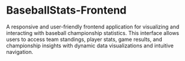 # BaseballStats-Frontend
 A responsive and user-friendly frontend application for visualizing and interacting with baseball championship statistics. This interface allows users to access team standings, player stats, game results, and championship insights with dynamic data visualizations and intuitive navigation.
